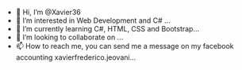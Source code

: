 - 👋 Hi, I’m @Xavier36
- 👀 I’m interested in Web Development and C# ...
- 🌱 I’m currently learning C#, HTML, CSS and Bootstrap...
- 💞️ I’m looking to collaborate on ...
- 📫 How to reach me, you can send me a message on my facebook accounting xavierfrederico.jeovani...

<!---
Xavier36/Xavier36 is a ✨ special ✨ repository because its `README.md` (this file) appears on your GitHub profile.
You can click the Preview link to take a look at your changes.
--->
